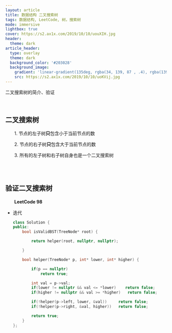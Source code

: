 ```yaml
---
layout: article
title: 数据结构 二叉搜索树
tags: 数据结构, LeetCode, 树，搜索树
mode: immersive
lightbox: true
cover: https://s2.ax1x.com/2019/10/10/uouXIH.jpg
header:
  theme: dark
article_header:
  type: overlay
  theme: dark
  background_color: '#203028'
  background_image:
    gradient: 'linear-gradient(135deg, rgba(34, 139, 87 , .4), rgba(139, 34, 139, .4))'
    src: https://s2.ax1x.com/2019/10/10/uoKVij.jpg
---
```


二叉搜索树的简介、验证

<!--more-->

<br/>

## 二叉搜索树

　　1. 节点的左子树**只**包含小于当前节点的数
  
　　2. 节点的右子树**只**包含大于当前节点的数
  
　　3. 所有的左子树和右子树自身也是一个二叉搜索树
  
<br/>

<br/>

## 验证二叉搜索树

　　**LeetCode 98**
　　
- 迭代

  ```c++
  class Solution {
  public:
      bool isValidBST(TreeNode* root) {

          return helper(root, nullptr, nullptr);

      }

      bool helper(TreeNode* p, int* lower, int* higher) {

          if(p == nullptr)
              return true;

          int val = p->val;
          if(lower != nullptr && val <= *lower)    return false;
          if(higher != nullptr && val >= *higher)   return false;

          if(!helper(p->left, lower, &val))     return false;
          if(!helper(p->right, &val, higher))   return false;

          return true;
      }
  };
  ```
